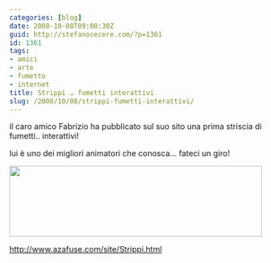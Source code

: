 ```yaml
---
categories: [blog]
date: 2008-10-08T09:00:30Z
guid: http://stefanocecere.com/?p=1361
id: 1361
tags:
- amici
- arte
- fumetto
- internet
title: Strippi … fumetti interattivi
slug: /2008/10/08/strippi-fumetti-interattivi/
---
```


il caro amico Fabrizio ha pubblicato sul suo sito una prima striscia di fumetti.. interattivi!

lui è uno dei migliori animatori che conosca… fateci un giro!

[<img class="aligncenter size-medium wp-image-1362" title="strippi" src="http://stefanocecere.com/wp-content/uploads/sites/3/2008/10/strippi-450x126.png" alt="" width="450" height="126" />](http://www.azafuse.com/site/Strippi.html)

<http://www.azafuse.com/site/Strippi.html>